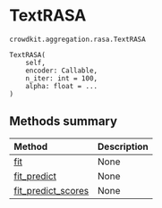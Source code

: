 # TextRASA
`crowdkit.aggregation.rasa.TextRASA`

```
TextRASA(
    self,
    encoder: Callable,
    n_iter: int = 100,
    alpha: float = ...
)
```

## Methods summary

| Method | Description |
| :------| :-----------|
[fit](crowdkit.aggregation.rasa.TextRASA.fit.md)| None
[fit_predict](crowdkit.aggregation.rasa.TextRASA.fit_predict.md)| None
[fit_predict_scores](crowdkit.aggregation.rasa.TextRASA.fit_predict_scores.md)| None
